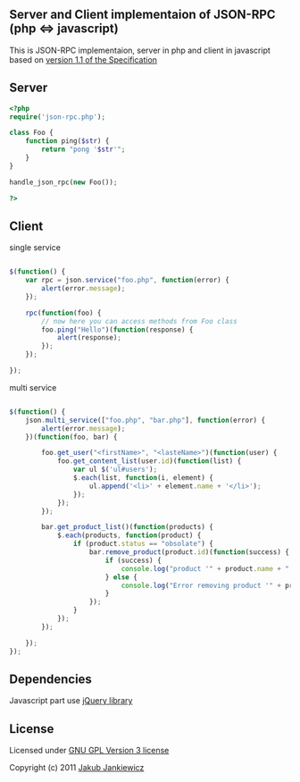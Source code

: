 ## Server and Client implementaion of JSON-RPC (php <=> javascript)

This is JSON-RPC implementaion, server in php and client in javascript
based on [version 1.1 of the Specification][1]

## Server

```php
<?php
require('json-rpc.php');

class Foo {
    function ping($str) {
        return "pong '$str'";
    }
}

handle_json_rpc(new Foo());

?>
```


## Client

single service

```javascript

$(function() {
    var rpc = json.service("foo.php", function(error) {
        alert(error.message);
    });

    rpc(function(foo) {
        // now here you can access methods from Foo class
        foo.ping("Hello")(function(response) {
            alert(response);
        });
    });

});
```

multi service

```javascript

$(function() {
    json.multi_service(["foo.php", "bar.php"], function(error) {
        alert(error.message);
    })(function(foo, bar) {

        foo.get_user("<firstName>", "<lasteName>")(function(user) {
            foo.get_content_list(user.id)(function(list) {
                var ul $('ul#users');
                $.each(list, function(i, element) {
                    ul.append('<li>' + element.name + '</li>');
                });
            });
        });

        bar.get_product_list()(function(products) {
            $.each(products, function(product) {
                if (product.status == "obsolate") {
                    bar.remove_product(product.id)(function(success) {
                        if (success) {
                            console.log("product '" + product.name + "' removed");
                        } else {
                            console.log("Error removing product '" + product.name + "'");
                        }
                    });
                }
            });
        });

    });
});
```

## Dependencies

Javascript part use [jQuery library][2]


## License

 Licensed under [GNU GPL Version 3 license][3]

 Copyright (c) 2011 [Jakub Jankiewicz][4] 


[1]: http://json-rpc.org/wd/JSON-RPC-1-1-WD-20060807.html "JSON-RPC 1.1 Specification"
[2]: http://jquery.com/ "jQuery library"
[3]: http://www.gnu.org/copyleft/gpl.html "GNU GPL Version 3 license"
[4]: http://jcubic.pl "Jakub Jankiewicz"

